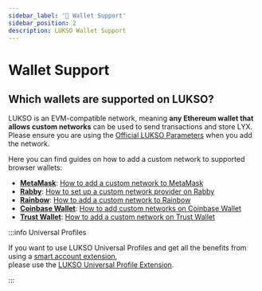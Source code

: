 ```yaml
---
sidebar_label: '👛 Wallet Support'
sidebar_position: 2
description: LUKSO Wallet Support
---
```


# Wallet Support

## Which wallets are supported on LUKSO?

LUKSO is an EVM-compatible network, meaning **any Ethereum wallet that allows custom networks** can be used to send transactions and store LYX. Please ensure you are using the [Official LUKSO Parameters](https://docs.lukso.tech/networks/mainnet/parameters) when you add the network.

Here you can find guides on how to add a custom network to supported browser wallets:

- [**MetaMask**](https://metamask.io/): [How to add a custom network to MetaMask](https://support.metamask.io/hc/en-us/articles/360043227612-How-to-add-a-custom-network-RPC)
- [**Rabby**](https://rabby.io/): [How to set up a custom network provider on Rabby](https://www.quicknode.com/guides/ethereum-development/wallets/how-to-set-a-custom-provider-in-rabby)
- [**Rainbow**](https://rainbow.me/): [How to add a custom network to Rainbow](https://rainbow.me/th/support/extension/custom-networks-on-the-browser-extension)
- [**Coinbase Wallet**](https://www.coinbase.com/de/wallet): [How to add custom networks on Coinbase Wallet](https://www.coinbase.com/de/learn/wallet/How-to-add-custom-networks-Coinbase-Wallet)
- [**Trust Wallet**](https://trustwallet.com/de): [How to add a custom network on Trust Wallet](https://community.trustwallet.com/t/how-to-add-a-custom-network-on-the-trust-wallet-mobile-app/626781)

:::info Universal Profiles

If you want to use LUKSO Universal Profiles and get all the benefits from using a [smart account extension](https://medium.com/lukso/aa-is-not-coming-aa-is-here-4d87b12ba11a), <br/> please use the [LUKSO Universal Profile Extension](https://my.universalprofile.cloud).

:::
